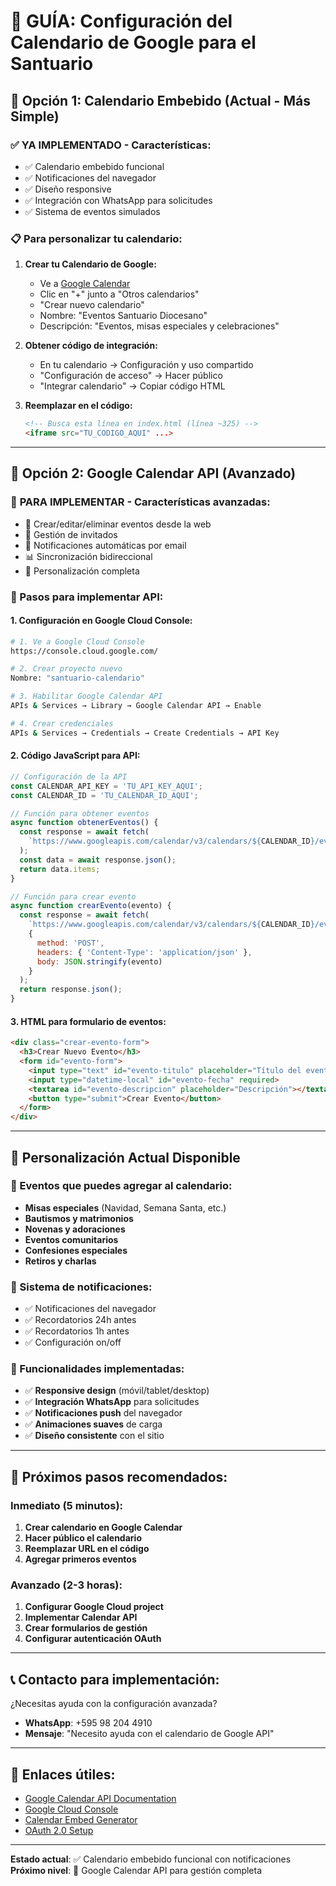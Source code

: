 # 📅 GUÍA: Configuración del Calendario de Google para el Santuario

## 🎯 Opción 1: Calendario Embebido (Actual - Más Simple)

### ✅ **YA IMPLEMENTADO** - Características:
- ✅ Calendario embebido funcional
- ✅ Notificaciones del navegador
- ✅ Diseño responsive
- ✅ Integración con WhatsApp para solicitudes
- ✅ Sistema de eventos simulados

### 📋 Para personalizar tu calendario:

1. **Crear tu Calendario de Google:**
   - Ve a [Google Calendar](https://calendar.google.com)
   - Clic en "+" junto a "Otros calendarios"
   - "Crear nuevo calendario"
   - Nombre: "Eventos Santuario Diocesano"
   - Descripción: "Eventos, misas especiales y celebraciones"

2. **Obtener código de integración:**
   - En tu calendario → Configuración y uso compartido
   - "Configuración de acceso" → Hacer público
   - "Integrar calendario" → Copiar código HTML

3. **Reemplazar en el código:**
   ```html
   <!-- Busca esta línea en index.html (línea ~325) -->
   <iframe src="TU_CODIGO_AQUI" ...>
   ```

---

## 🚀 Opción 2: Google Calendar API (Avanzado)

### 🔧 **PARA IMPLEMENTAR** - Características avanzadas:
- 📝 Crear/editar/eliminar eventos desde la web
- 👥 Gestión de invitados
- 🔔 Notificaciones automáticas por email
- 📊 Sincronización bidireccional
- 🎨 Personalización completa

### 📝 Pasos para implementar API:

#### 1. Configuración en Google Cloud Console:
```bash
# 1. Ve a Google Cloud Console
https://console.cloud.google.com/

# 2. Crear proyecto nuevo
Nombre: "santuario-calendario"

# 3. Habilitar Google Calendar API
APIs & Services → Library → Google Calendar API → Enable

# 4. Crear credenciales
APIs & Services → Credentials → Create Credentials → API Key
```

#### 2. Código JavaScript para API:
```javascript
// Configuración de la API
const CALENDAR_API_KEY = 'TU_API_KEY_AQUI';
const CALENDAR_ID = 'TU_CALENDAR_ID_AQUI';

// Función para obtener eventos
async function obtenerEventos() {
  const response = await fetch(
    `https://www.googleapis.com/calendar/v3/calendars/${CALENDAR_ID}/events?key=${CALENDAR_API_KEY}&timeMin=${new Date().toISOString()}&maxResults=10&singleEvents=true&orderBy=startTime`
  );
  const data = await response.json();
  return data.items;
}

// Función para crear evento
async function crearEvento(evento) {
  const response = await fetch(
    `https://www.googleapis.com/calendar/v3/calendars/${CALENDAR_ID}/events?key=${CALENDAR_API_KEY}`,
    {
      method: 'POST',
      headers: { 'Content-Type': 'application/json' },
      body: JSON.stringify(evento)
    }
  );
  return response.json();
}
```

#### 3. HTML para formulario de eventos:
```html
<div class="crear-evento-form">
  <h3>Crear Nuevo Evento</h3>
  <form id="evento-form">
    <input type="text" id="evento-titulo" placeholder="Título del evento" required>
    <input type="datetime-local" id="evento-fecha" required>
    <textarea id="evento-descripcion" placeholder="Descripción"></textarea>
    <button type="submit">Crear Evento</button>
  </form>
</div>
```

---

## 🎨 Personalización Actual Disponible

### 📅 Eventos que puedes agregar al calendario:
- **Misas especiales** (Navidad, Semana Santa, etc.)
- **Bautismos y matrimonios**
- **Novenas y adoraciones**
- **Eventos comunitarios**
- **Confesiones especiales**
- **Retiros y charlas**

### 🔔 Sistema de notificaciones:
- ✅ Notificaciones del navegador
- ✅ Recordatorios 24h antes
- ✅ Recordatorios 1h antes
- ✅ Configuración on/off

### 📱 Funcionalidades implementadas:
- ✅ **Responsive design** (móvil/tablet/desktop)
- ✅ **Integración WhatsApp** para solicitudes
- ✅ **Notificaciones push** del navegador
- ✅ **Animaciones suaves** de carga
- ✅ **Diseño consistente** con el sitio

---

## 🚀 Próximos pasos recomendados:

### Inmediato (5 minutos):
1. **Crear calendario en Google Calendar**
2. **Hacer público el calendario**
3. **Reemplazar URL en el código**
4. **Agregar primeros eventos**

### Avanzado (2-3 horas):
1. **Configurar Google Cloud project**
2. **Implementar Calendar API**
3. **Crear formularios de gestión**
4. **Configurar autenticación OAuth**

---

## 📞 Contacto para implementación:

¿Necesitas ayuda con la configuración avanzada?
- **WhatsApp**: +595 98 204 4910
- **Mensaje**: "Necesito ayuda con el calendario de Google API"

---

## 🔗 Enlaces útiles:

- [Google Calendar API Documentation](https://developers.google.com/calendar/api)
- [Google Cloud Console](https://console.cloud.google.com/)
- [Calendar Embed Generator](https://calendar.google.com/calendar/u/0/embedhelper)
- [OAuth 2.0 Setup](https://developers.google.com/identity/protocols/oauth2)

---

**Estado actual**: ✅ Calendario embebido funcional con notificaciones  
**Próximo nivel**: 🚀 Google Calendar API para gestión completa
